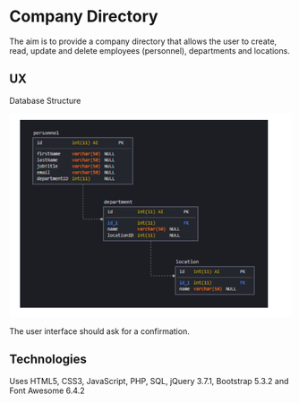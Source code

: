 # Company Directory

The aim is to provide a company directory that allows the user to create, read, update and delete employees (personnel), departments and locations.

## UX

Database Structure

![Database Structure](Data/databasestructure.png)

The user interface should ask for a confirmation.

## Technologies

Uses HTML5, CSS3, JavaScript, PHP, SQL, jQuery 3.7.1, Bootstrap 5.3.2 and Font Awesome 6.4.2